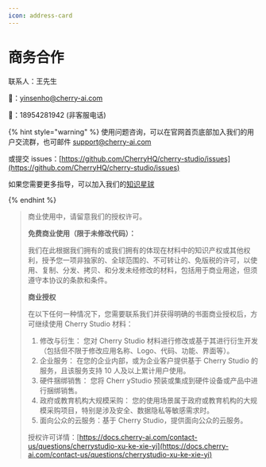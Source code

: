 ```yaml
---
icon: address-card
---
```


# 商务合作

联系人：王先生&#x20;

📮：yinsenho@cherry-ai.com

📱：18954281942 (非客服电话)

{% hint style="warning" %}
使用问题咨询，可以在官网首页底部加入我们的用户交流群，也可邮件 support@cherry-ai.com

或提交 issues：[https://github.com/CherryHQ/cherry-studio/issues](https://github.com/CherryHQ/cherry-studio/issues)

如果您需要更多指导，可以加入我们的[知识星球](https://wx.zsxq.com/group/48888118185118?group_id=48888118185118\&secret=797qkk5sx94p84zr7fxp8h27rn6c35j7\&inviter_id=414151881428448\&inviter_sid=91n362kab4\&share_from=InviteUrl\&keyword=sJyfK\&type=group)


{% endhint %}



> 商业使用中，请留意我们的授权许可。
>
> **免费商业使用（限于未修改代码）：**&#x20;
>
> 我们在此根据我们拥有的或我们拥有的体现在材料中的知识产权或其他权利，授予您一项非独家的、全球范围的、不可转让的、免版税的许可，以使用、复制、分发、拷贝、和分发未经修改的材料，包括用于商业用途，但须遵守本协议的条款和条件。
>
> **商业授权**
>
> 在以下任何一种情况下，您需要联系我们并获得明确的书面商业授权后，方可继续使用 Cherry Studio 材料：
>
> 1. 修改与衍生： 您对 Cherry Studio 材料进行修改或基于其进行衍生开发（包括但不限于修改应用名称、Logo、代码、功能、界面等）。
> 2. 企业服务： 在您的企业内部，或为企业客户提供基于 Cherry Studio 的服务，且该服务支持 10 人及以上累计用户使用。
> 3. 硬件捆绑销售： 您将 Cherr yStudio 预装或集成到硬件设备或产品中进行捆绑销售。
> 4. 政府或教育机构大规模采购： 您的使用场景属于政府或教育机构的大规模采购项目，特别是涉及安全、数据隐私等敏感需求时。
> 5. 面向公众的云服务：基于 Cherry Studio，提供面向公众的云服务。
>
>
>
> 授权许可详情：[https://docs.cherry-ai.com/contact-us/questions/cherrystudio-xu-ke-xie-yi](https://docs.cherry-ai.com/contact-us/questions/cherrystudio-xu-ke-xie-yi)

